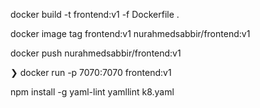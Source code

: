 docker build -t frontend:v1 -f Dockerfile .     

docker image tag frontend:v1 nurahmedsabbir/frontend:v1


docker push nurahmedsabbir/frontend:v1


❯ docker run -p 7070:7070 frontend:v1


npm install -g yaml-lint
yamllint k8.yaml